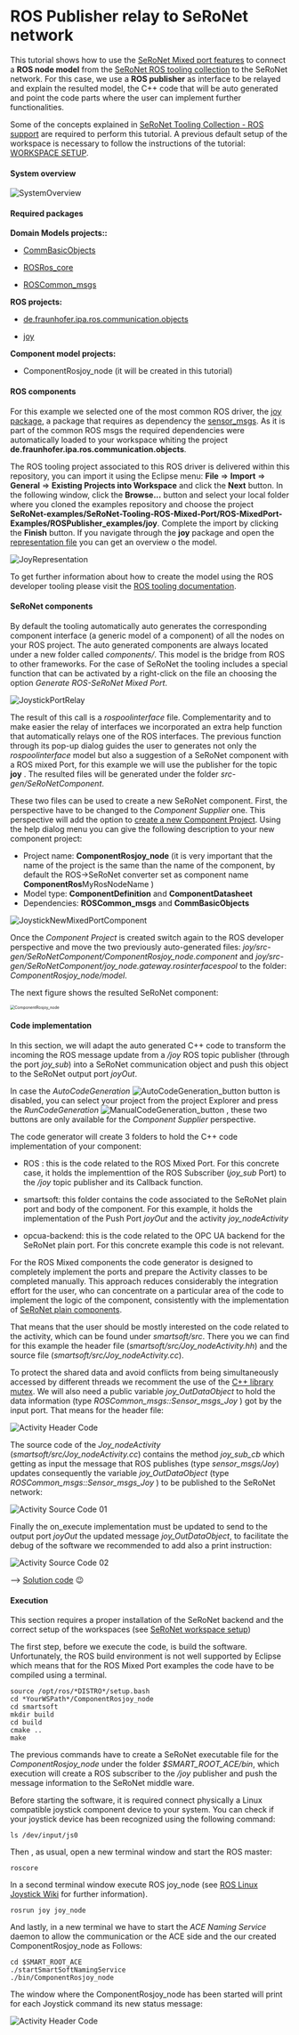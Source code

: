 # ROS Publisher relay to SeRoNet network

This tutorial shows how to use the [SeRoNet Mixed port features](https://github.com/seronet-project/SeRoNet-Tooling-ROS-Mixed-Port) to connect a **ROS node model** from the [SeRoNet ROS tooling collection](https://github.com/ipa320/ros-model/) to the SeRoNet network. For this case, we use a **ROS publisher** as interface to be relayed and explain the resulted model, the C++ code that will be auto generated and point the code parts where the user can implement further functionalities.

Some of the concepts explained in [SeRoNet Tooling Collection - ROS support](../../README.md) are required to perform this tutorial. A previous default setup of the workspace is necessary to follow the instructions of the tutorial: [WORKSPACE SETUP](../ROSMixedPortTutorials_WSsetup.md).

#### System overview

![SystemOverview](Screenshots/rospub_diagram.png)

#### Required packages

**Domain Models projects::**

- [CommBasicObjects](https://github.com/Servicerobotics-Ulm/DomainModelsRepositories/tree/master/CommBasicObjects)

- [ROSRos_core](../../DomainRosModelsRepositories/ROSRos_core)

- [ROSCommon_msgs](../../DomainRosModelsRepositories/ROSCommon_msgs)

**ROS projects:**

- [de.fraunhofer.ipa.ros.communication.objects](https://github.com/ipa320/RosCommonObjects/tree/master/de.fraunhofer.ipa.ros.communication.objects)

- [joy](joy)

**Component model projects:**

- ComponentRosjoy_node (it will be created in this tutorial)

#### ROS components

For this example we selected one of the most common ROS driver, the [joy package](http://wiki.ros.org/joy), a package that requires as dependency the [sensor_msgs](http://wiki.ros.org/sensor_msgs). As it is part of the common ROS msgs the required dependencies were automatically loaded to your workspace whiting the project **de.fraunhofer.ipa.ros.communication.objects**.

The ROS tooling project associated to this ROS driver is delivered within this repository, you can import it using the Eclipse menu: **File** => **Import** => **General** => **Existing Projects into Workspace** and click the **Next** button. In the following window, click the **Browse...** button and select your local folder where you cloned the examples repository and choose the project **SeRoNet-examples/SeRoNet-Tooling-ROS-Mixed-Port/ROS-MixedPort-Examples/ROSPublisher_examples/joy**. Complete the import by clicking the **Finish** button. If you navigate through the **joy** package and open the [representation file](https://www.eclipse.org/sirius/doc/user/general/Aird_Editor.html) you can get an overview o the model.

![JoyRepresentation](Screenshots/01-pubTutorial_joy_node_representation.png)

To get further information about how to create the model using the ROS developer tooling please visit the [ROS tooling documentation](https://github.com/ipa320/ros-model#tutorials).

#### SeRoNet components

By default the tooling automatically auto generates the corresponding component interface (a generic model of a component) of all the nodes on your ROS project. The auto generated components are always located under a new folder called *components/*. This model is the bridge from ROS to other frameworks. For the case of SeRoNet the tooling includes a special function that can be activated by a right-click on the file an choosing the option *Generate ROS-SeRoNet Mixed Port*.

![JoystickPortRelay](Screenshots/02-portRelay.gif)

The result of this call is a *rospoolinterface* file. Complementarity and to make easier the relay of interfaces we incorporated an extra help function that automatically relays one of the ROS interfaces. The previous function through its pop-up dialog guides the user to generates not only the *rospoolinterface* model but also a suggestion of a SeRoNet component with a ROS mixed Port, for this example we will use the publisher for the topic **joy** . The resulted files will be generated under the folder *src-gen/SeRoNetComponent*.

These two files can be used to create a new SeRoNet component. First, the perspective have to be changed to the *Component Supplier* one. This perspective will add the option to [create a new Component Project](https://wiki.servicerobotik-ulm.de/tutorials:develop-your-first-component:start). Using the help dialog menu you can give the following description to your new component project:

- Project name: **ComponentRosjoy_node** (it is very important that the name of the project is the same than the name of the component, by default the ROS->SeRoNet converter set as component name **ComponentRos**MyRosNodeName )
- Model type: **ComponentDefinition** and **ComponentDatasheet**
- Dependencies: **ROSCommon_msgs** and **CommBasicObjects**

![JoystickNewMixedPortComponent](Screenshots/03-NewSeRoNetComponent.gif)

Once the *Component Project* is created switch again to the ROS developer perspective and move the two previously auto-generated files: *joy/src-gen/SeRoNetComponent/ComponentRosjoy_node.component* and *joy/src-gen/SeRoNetComponent/joy_node.gateway.rosinterfacespool* to the folder:  *ComponentRosjoy_node/model*.

The next figure shows the resulted SeRoNet component:



<img src="ComponentRosjoy_node/model/ComponentRosjoy_nodeComponentDefinition.jpg" alt="ComponentRosjoy_node" style="zoom:50%;" />

#### Code implementation

In this section, we will adapt the auto generated C++ code to transform the incoming the  ROS message update from a */joy* ROS topic publisher (through the port *joy_sub*) into a SeRoNet communication object and push this object to the SeRoNet output  port *joyOut*.

In case the *AutoCodeGeneration* ![AutoCodeGeneration_button](Screenshots/05-AutoCodeGeneration_button.png) button is disabled, you can select your project from the project Explorer  and press the *RunCodeGeneration*  ![ManualCodeGeneration_button](Screenshots/06-ManualCodeGeneration_button.png) , these two buttons are only available for the *Component Supplier* perspective.

The code generator will create 3 folders to hold the C++ code implementation of your component:

- ROS : this is the code related to the ROS Mixed Port. For this concrete case, it holds the implementtion of the ROS Subscriber (*joy_sub* Port) to the */joy* topic publisher and its Callback function.
- smartsoft: this folder contains the code associated to the SeRoNet plain port and body of the component. For this example, it holds the implementation of the Push Port *joyOut* and the activity *joy_nodeActivity*

- opcua-backend: this is the code related to the OPC UA backend for the SeRoNet plain port. For this concrete example this code is not relevant.

For the ROS Mixed components the code generator is designed to completely implement the ports and prepare the Activity classes to be completed manually. This approach reduces considerably the integration effort for the user, who can concentrate on a particular area of the code to implement the logic of the component, consistently with the implementation of [SeRoNet plain components](../../../SeRoNet-Tooling-Hello-World/#creating-two-new-example-components).

That means that the user should be mostly interested on the code related  to the activity, which can be found under *smartsoft/src*. There you we can find for this example the header file (*smartsoft/src/Joy_nodeActivity.hh*) and the source file (*smartsoft/src/Joy_nodeActivity.cc*).

To protect the shared data and avoid conflicts from being simultaneously accessed by different threads we recomment the use of the [C++ library mutex](http://www.cplusplus.com/reference/mutex/mutex/). We will also need a public variable *joy_OutDataObject* to hold the data information (type *ROSCommon_msgs::Sensor_msgs_Joy* ) got by the input port. That means for the header file:

![Activity Header Code](Screenshots/07-activity_header_code.png)

The source code of the *Joy_nodeActivity*  (*smartsoft/src/Joy_nodeActivity.cc*) contains the method *joy_sub_cb* which getting as input the message that ROS publishes  (type *sensor_msgs/Joy*) updates consequently the variable *joy_OutDataObject* (type *ROSCommon_msgs::Sensor_msgs_Joy* ) to be published to the SeRoNet network:

![Activity Source Code 01](Screenshots/08-NodeActivity_sub_cb.png)

Finally the on_execute implementation must be updated to send to the output port *joyOut* the updated message *joy_OutDataObject*, to facilitate the debug of the software we recommended to add also a print instruction:

![Activity Source Code 02](Screenshots/09-NodeActivity_on_execute.png)

--> [Solution code](ComponentRosjoy_node) :wink:

#### Execution

This section requires a proper installation of the SeRoNet backend and the correct setup  of the workspaces (see [SeRoNet workspace setup](../ROSMixedPortTutorials_WSsetup.md))

The first step, before we execute the code, is build the software. Unfortunately, the ROS build environment is not well supported by Eclipse which means that for the ROS Mixed Port examples the code have to be compiled using a terminal. 

```
source /opt/ros/*DISTRO*/setup.bash
cd *YourWSPath*/ComponentRosjoy_node
cd smartsoft
mkdir build
cd build
cmake ..
make
```

The previous commands have to create a SeRoNet executable file for the *ComponentRosjoy_node* under the folder *$SMART_ROOT_ACE/bin*, which execution will create a ROS subscriber to the  */joy* publisher and push the message information to the SeRoNet middle ware.

Before starting the software, it is required connect physically a Linux compatible joystick component device to your system. You can check if your joystick device has been recognized using the following command:
```
ls /dev/input/js0
```

Then , as usual, open a new terminal window and start the ROS master:

```
roscore
```

In a second terminal window execute ROS joy_node (see [ROS Linux Joystick Wiki](http://wiki.ros.org/joy/Tutorials/ConfiguringALinuxJoystick) for further information).
```
rosrun joy joy_node
```

And lastly, in a new terminal we have to start the *ACE Naming Service* daemon to allow the communication or the ACE side  and the our  created ComponentRosjoy_node as Follows:
```
cd $SMART_ROOT_ACE
./startSmartSoftNamingService
./bin/ComponentRosjoy_node
```

The window where the ComponentRosjoy_node has been started will print for each Joystick command its new status message: 

![Activity Header Code](Screenshots/10-terminal.png)